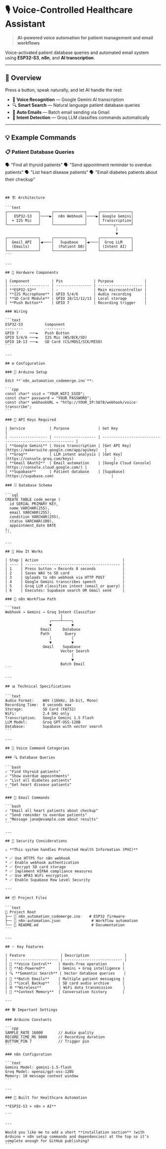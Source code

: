 # 🎙️ Voice-Controlled Healthcare Assistant

> **AI-powered voice automation for patient management and email workflows**

Voice-activated patient database queries and automated email system using **ESP32-S3**, **n8n**, and **AI transcription**.

---

## 🚀 Overview

Press a button, speak naturally, and let AI handle the rest:

- 🎤 **Voice Recognition** — Google Gemini AI transcription  
- 🔍 **Smart Search** — Natural language patient database queries  
- 📧 **Auto Emails** — Batch email sending via Gmail  
- 🤖 **Intent Detection** — Groq LLM classifies commands automatically  

---

## 💡 Example Commands

### 📋 Patient Database Queries

🗣️ "Find all thyroid patients"
🗣️ "Send appointment reminder to overdue patients"
🗣️ "List heart disease patients"
🗣️ "Email diabetes patients about their checkup"
````


## 🏗️ Architecture

```text
┌──────────────┐     ┌──────────────┐     ┌──────────────┐
│   ESP32-S3   │────▶│  n8n Webhook │────▶│ Google Gemini│
│  + I2S Mic   │     │              │     │ Transcription│
└──────────────┘     └──────────────┘     └──────┬───────┘
                                                  │
                                                  ▼
┌──────────────┐     ┌──────────────┐     ┌──────────────┐
│  Gmail API   │◀────│   Supabase   │◀────│  Groq LLM    │
│  (Emails)    │     │  (Patient DB)│     │ (Intent AI)  │
└──────────────┘     └──────────────┘     └──────────────┘
```

---

## 🔧 Hardware Components

| Component          | Pin              | Purpose              |
| ------------------ | ---------------- | -------------------- |
| **ESP32-S3**       | -                | Main microcontroller |
| **I2S Microphone** | GPIO 5/4/6       | Audio recording      |
| **SD Card Module** | GPIO 10/11/12/13 | Local storage        |
| **Push Button**    | GPIO 7           | Recording trigger    |

### Wiring

```text
ESP32-S3          Component
--------          ---------
GPIO 7     ───►   Push Button
GPIO 5/4/6 ───►   I2S Mic (WS/BCK/SD)
GPIO 10-13 ───►   SD Card (CS/MOSI/SCK/MISO)
```

---

## ⚙️ Configuration

### 📝 Arduino Setup

Edit **`n8n_automation_codemerge.ino`**:

```cpp
const char* ssid = "YOUR_WIFI_SSID";
const char* password = "YOUR_PASSWORD";
const char* webhookURL = "http://YOUR_IP:5678/webhook/voice-transcribe";
```

### 🔗 API Keys Required

| Service           | Purpose             | Get Key                                                   |
| ----------------- | ------------------- | --------------------------------------------------------- |
| **Google Gemini** | Voice transcription | [Get API Key](https://makersuite.google.com/app/apikey)   |
| **Groq**          | LLM intent analysis | [Get Key](https://console.groq.com/keys)                  |
| **Gmail OAuth2**  | Email automation    | [Google Cloud Console](https://console.cloud.google.com/) |
| **Supabase**      | Patient database    | [Supabase](https://supabase.com)                          |

### 🗄️ Database Schema

```sql
CREATE TABLE code_merge (
  id SERIAL PRIMARY KEY,
  name VARCHAR(255),
  email VARCHAR(255),
  condition VARCHAR(255),
  status VARCHAR(100),
  appointment_date DATE
);
```

---

## 🎯 How It Works

| Step | Action                                      |
| ---- | ------------------------------------------- |
| 1    | Press button → Records 8 seconds            |
| 2    | Saves WAV to SD card                        |
| 3    | Uploads to n8n webhook via HTTP POST        |
| 4    | Google Gemini transcribes speech            |
| 5    | Groq LLM classifies intent (email or query) |
| 6    | Executes: Supabase search OR Gmail send     |

### 🧩 n8n Workflow Path

```text
Webhook → Gemini → Groq Intent Classifier
                         │
                    ┌────┴────┐
                    ▼         ▼
                Email     Database
                Path       Query
                    │         │
                    ▼         ▼
                 Gmail    Supabase
                         Vector Search
                              │
                              ▼
                         Batch Email
```

---

## 📊 Technical Specifications

```text
Audio Format:    WAV (16kHz, 16-bit, Mono)
Recording Time:  8 seconds max
Storage:         SD Card (FAT32)
WiFi:            2.4 GHz only
Transcription:   Google Gemini 1.5 Flash
LLM Model:       Groq GPT-OSS-120B
Database:        Supabase with vector search
```

---

## 🎤 Voice Command Categories

### 🔍 Database Queries

```bash
✓ "Find thyroid patients"
✓ "Show overdue appointments"
✓ "List all diabetes patients"
✓ "Get heart disease patients"
```

### 📧 Email Commands

```bash
✓ "Email all heart patients about checkup"
✓ "Send reminder to overdue patients"
✓ "Message jane@example.com about results"
```

---

## 🔐 Security Considerations

⚠️ **This system handles Protected Health Information (PHI)**

* ✅ Use HTTPS for n8n webhook
* ✅ Enable webhook authentication
* ✅ Encrypt SD card storage
* ✅ Implement HIPAA compliance measures
* ✅ Use WPA3 WiFi encryption
* ✅ Enable Supabase Row Level Security

---

## 📦 Project Files

```text
📁 Project Root
├── 📄 n8n_automation_codemerge.ino    # ESP32 firmware
├── 📄 n8n-automation.json              # Workflow automation
└── 📄 README.md                        # Documentation
```

---

## ✨ Key Features

| Feature                | Description                |
| ---------------------- | -------------------------- |
| 🎤 **Voice Control**   | Hands-free operation       |
| 🧠 **AI-Powered**      | Gemini + Groq intelligence |
| 🔍 **Semantic Search** | Vector database queries    |
| 📧 **Batch Emails**    | Multiple patient messaging |
| 💾 **Local Backup**    | SD card audio archive      |
| 🌐 **Wireless**        | WiFi data transmission     |
| 🧩 **Context Memory**  | Conversation history       |

---

## 🛠️ Important Settings

### Arduino Constants

```cpp
SAMPLE_RATE 16000       // Audio quality
RECORD_TIME_MS 8000     // Recording duration
BUTTON_PIN 7            // Trigger pin
```

### n8n Configuration

```text
Gemini Model: gemini-1.5-flash
Groq Model: openai/gpt-oss-120b
Memory: 10 message context window
```

---

### 🏥 Built for Healthcare Automation

**ESP32-S3 × n8n × AI**

```

---

Would you like me to add a short **installation section** (with Arduino + n8n setup commands and dependencies) at the top so it’s complete enough for GitHub publishing?
```
